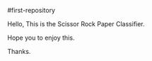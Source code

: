 #first-repository




Hello, This is the Scissor Rock Paper Classifier. 

Hope you to enjoy this. 

Thanks. 
